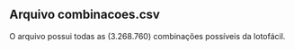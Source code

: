 ## Arquivo combinacoes.csv

O arquivo possui todas as (3.268.760) combinações possíveis da lotofácil.
